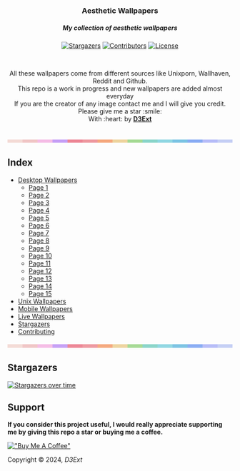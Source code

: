 <h3 align="center">
  Aesthetic Wallpapers
  <h5 align="center">
    My collection of aesthetic wallpapers<br>
  </h5>
</h3>

<p align="center">
  <a href="https://github.com/D3Ext/aesthetic-wallpapers/stargazers">
    <img alt="Stargazers" src="https://img.shields.io/github/stars/D3Ext/aesthetic-wallpapers?style=for-the-badge&logo=starship&color=B5E8E0&logoColor=D9E0EE&labelColor=302D41"></a>
  <a href="https://github.com/D3Ext/aesthetic-wallpapers/graphs/contributors">
    <img alt="Contributors" src="https://img.shields.io/github/contributors/D3Ext/aesthetic-wallpapers?style=for-the-badge&logo=gitbook&color=B5E8E0&logoColor=D9E0EE&labelColor=302D41"></a>
  <a href="https://lbesson.mit-license.org/">
    <img alt="License" src="https://img.shields.io/badge/License-MIT-blue.svg?style=for-the-badge&color=B5E8E0&logoColor=D9E0EE&labelColor=302D41"></a>
</p><br>

<p align="center">
All these wallpapers come from different sources like Unixporn, Wallhaven, Reddit and Github.<br>
This repo is a work in progress and new wallpapers are added almost everyday<br>
If you are the creator of any image contact me and I will give you credit.<br>
Please give me a star :smile:<br>
With :heart: by <a href="https://github.com/D3Ext/aesthetic-wallpapers"><b>D3Ext</b></a><br>
</p><br>

<img src="https://raw.githubusercontent.com/D3Ext/aesthetic-wallpapers/main/assets/bar.png">

## Index

- [Desktop Wallpapers](https://github.com/D3Ext/aesthetic-wallpapers/blob/main/pages/Desktop.md#desktop-wallpapers)
  - [Page 1](https://github.com/D3Ext/aesthetic-wallpapers/blob/main/pages/Page1.md)
  - [Page 2](https://github.com/D3Ext/aesthetic-wallpapers/blob/main/pages/Page2.md)
  - [Page 3](https://github.com/D3Ext/aesthetic-wallpapers/blob/main/pages/Page3.md)
  - [Page 4](https://github.com/D3Ext/aesthetic-wallpapers/blob/main/pages/Page4.md)
  - [Page 5](https://github.com/D3Ext/aesthetic-wallpapers/blob/main/pages/Page5.md)
  - [Page 6](https://github.com/D3Ext/aesthetic-wallpapers/blob/main/pages/Page6.md)
  - [Page 7](https://github.com/D3Ext/aesthetic-wallpapers/blob/main/pages/Page7.md)
  - [Page 8](https://github.com/D3Ext/aesthetic-wallpapers/blob/main/pages/Page8.md)
  - [Page 9](https://github.com/D3Ext/aesthetic-wallpapers/blob/main/pages/Page9.md)
  - [Page 10](https://github.com/D3Ext/aesthetic-wallpapers/blob/main/pages/Page10.md)
  - [Page 11](https://github.com/D3Ext/aesthetic-wallpapers/blob/main/pages/Page11.md)
  - [Page 12](https://github.com/D3Ext/aesthetic-wallpapers/blob/main/pages/Page12.md)
  - [Page 13](https://github.com/D3Ext/aesthetic-wallpapers/blob/main/pages/Page13.md)
  - [Page 14](https://github.com/D3Ext/aesthetic-wallpapers/blob/main/pages/Page14.md)
  - [Page 15](https://github.com/D3Ext/aesthetic-wallpapers/blob/main/pages/Page15.md)
- [Unix Wallpapers](https://github.com/D3Ext/aesthetic-wallpapers/blob/main/pages/Unix.md)
- [Mobile Wallpapers](https://github.com/D3Ext/aesthetic-wallpapers/blob/main/pages/Mobile.md#mobile-wallpapers)
- [Live Wallpapers](https://github.com/D3Ext/aesthetic-wallpapers/blob/main/pages/Live.md#live-wallpapers)
- [Stargazers](https://github.com/D3Ext/aesthetic-wallpapers#stargazers)
- [Contributing](https://github.com/D3Ext/aesthetic-wallpapers/blob/main/CONTRIBUTING.md)

<img src="https://raw.githubusercontent.com/D3Ext/aesthetic-wallpapers/main/assets/bar.png">

## Stargazers

[![Stargazers over time](https://starchart.cc/D3Ext/aesthetic-wallpapers.svg)](https://starchart.cc/D3Ext/aesthetic-wallpapers)

## Support

**If you consider this project useful, I would really appreciate supporting me by giving this repo a star or buying me a coffee.**

[!["Buy Me A Coffee"](https://www.buymeacoffee.com/assets/img/custom_images/orange_img.png)](https://www.buymeacoffee.com/d3ext)

Copyright © 2024, *D3Ext*

